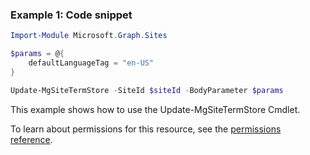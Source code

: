### Example 1: Code snippet

```powershellImport-Module Microsoft.Graph.Sites

$params = @{
	defaultLanguageTag = "en-US"
}

Update-MgSiteTermStore -SiteId $siteId -BodyParameter $params
```
This example shows how to use the Update-MgSiteTermStore Cmdlet.
To learn about permissions for this resource, see the [permissions reference](/graph/permissions-reference).

